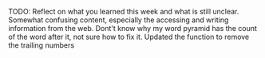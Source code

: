 TODO: Reflect on what you learned this week and what is still unclear.
Somewhat confusing content, especially the accessing and writing information from the web.
Dont't know why my word pyramid has the count of the word after it, not sure how to fix it.
Updated the function to remove the trailing numbers